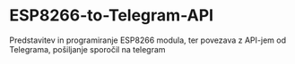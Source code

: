 # ESP8266-to-Telegram-API
Predstavitev in programiranje ESP8266 modula, ter povezava z API-jem od Telegrama, pošiljanje sporočil na telegram
